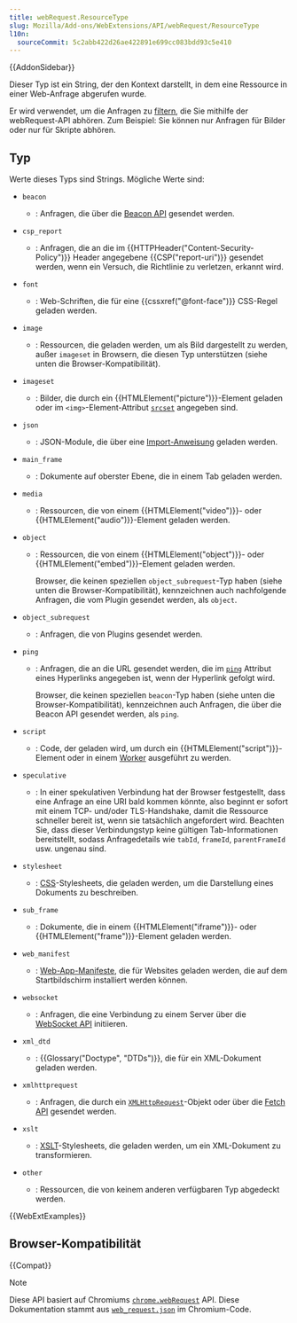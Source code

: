 ```yaml
---
title: webRequest.ResourceType
slug: Mozilla/Add-ons/WebExtensions/API/webRequest/ResourceType
l10n:
  sourceCommit: 5c2abb422d26ae422891e699cc083bdd93c5e410
---
```


{{AddonSidebar}}

Dieser Typ ist ein String, der den Kontext darstellt, in dem eine Ressource in einer Web-Anfrage abgerufen wurde.

Er wird verwendet, um die Anfragen zu [filtern](/de/docs/Mozilla/Add-ons/WebExtensions/API/webRequest/RequestFilter), die Sie mithilfe der webRequest-API abhören. Zum Beispiel: Sie können nur Anfragen für Bilder oder nur für Skripte abhören.

## Typ

Werte dieses Typs sind Strings. Mögliche Werte sind:

- `beacon`
  - : Anfragen, die über die [Beacon API](/de/docs/Web/API/Beacon_API) gesendet werden.
- `csp_report`
  - : Anfragen, die an die im {{HTTPHeader("Content-Security-Policy")}} Header angegebene {{CSP("report-uri")}} gesendet werden, wenn ein Versuch, die Richtlinie zu verletzen, erkannt wird.
- `font`
  - : Web-Schriften, die für eine {{cssxref("@font-face")}} CSS-Regel geladen werden.
- `image`
  - : Ressourcen, die geladen werden, um als Bild dargestellt zu werden, außer `imageset` in Browsern, die diesen Typ unterstützen (siehe unten die Browser-Kompatibilität).
- `imageset`
  - : Bilder, die durch ein {{HTMLElement("picture")}}-Element geladen oder im `<img>`-Element-Attribut [`srcset`](/de/docs/Web/HTML/Reference/Elements/img#srcset) angegeben sind.
- `json`
  - : JSON-Module, die über eine [Import-Anweisung](/de/docs/Web/JavaScript/Reference/Statements/import) geladen werden.
- `main_frame`
  - : Dokumente auf oberster Ebene, die in einem Tab geladen werden.
- `media`
  - : Ressourcen, die von einem {{HTMLElement("video")}}- oder {{HTMLElement("audio")}}-Element geladen werden.
- `object`
  - : Ressourcen, die von einem {{HTMLElement("object")}}- oder {{HTMLElement("embed")}}-Element geladen werden.

    Browser, die keinen speziellen `object_subrequest`-Typ haben (siehe unten die Browser-Kompatibilität), kennzeichnen auch nachfolgende Anfragen, die vom Plugin gesendet werden, als `object`.

- `object_subrequest`
  - : Anfragen, die von Plugins gesendet werden.
- `ping`
  - : Anfragen, die an die URL gesendet werden, die im [`ping`](/de/docs/Web/HTML/Reference/Elements/a#ping) Attribut eines Hyperlinks angegeben ist, wenn der Hyperlink gefolgt wird.

    Browser, die keinen speziellen `beacon`-Typ haben (siehe unten die Browser-Kompatibilität), kennzeichnen auch Anfragen, die über die Beacon API gesendet werden, als `ping`.

- `script`
  - : Code, der geladen wird, um durch ein {{HTMLElement("script")}}-Element oder in einem [Worker](/de/docs/Web/API/Web_Workers_API) ausgeführt zu werden.
- `speculative`
  - : In einer spekulativen Verbindung hat der Browser festgestellt, dass eine Anfrage an eine URI bald kommen könnte, also beginnt er sofort mit einem TCP- und/oder TLS-Handshake, damit die Ressource schneller bereit ist, wenn sie tatsächlich angefordert wird. Beachten Sie, dass dieser Verbindungstyp keine gültigen Tab-Informationen bereitstellt, sodass Anfragedetails wie `tabId`, `frameId`, `parentFrameId` usw. ungenau sind.
- `stylesheet`
  - : [CSS](/de/docs/Web/CSS)-Stylesheets, die geladen werden, um die Darstellung eines Dokuments zu beschreiben.
- `sub_frame`
  - : Dokumente, die in einem {{HTMLElement("iframe")}}- oder {{HTMLElement("frame")}}-Element geladen werden.
- `web_manifest`
  - : [Web-App-Manifeste](/de/docs/Web/Progressive_web_apps/Manifest), die für Websites geladen werden, die auf dem Startbildschirm installiert werden können.
- `websocket`
  - : Anfragen, die eine Verbindung zu einem Server über die [WebSocket API](/de/docs/Web/API/WebSockets_API) initiieren.
- `xml_dtd`
  - : {{Glossary("Doctype", "DTDs")}}, die für ein XML-Dokument geladen werden.
- `xmlhttprequest`
  - : Anfragen, die durch ein [`XMLHttpRequest`](/de/docs/Web/API/XMLHttpRequest)-Objekt oder über die [Fetch API](/de/docs/Web/API/Fetch_API) gesendet werden.
- `xslt`
  - : [XSLT](/de/docs/Web/XML/XSLT)-Stylesheets, die geladen werden, um ein XML-Dokument zu transformieren.
- `other`
  - : Ressourcen, die von keinem anderen verfügbaren Typ abgedeckt werden.

{{WebExtExamples}}

## Browser-Kompatibilität

{{Compat}}

> [!NOTE]
> Diese API basiert auf Chromiums [`chrome.webRequest`](https://developer.chrome.com/docs/extensions/reference/api/webRequest#type-ResourceType) API. Diese Dokumentation stammt aus [`web_request.json`](https://chromium.googlesource.com/chromium/src/+/master/extensions/common/api/web_request.json) im Chromium-Code.

<!--
// Copyright 2015 The Chromium Authors. All rights reserved.
//
// Redistribution and use in source and binary forms, with or without
// modification, are permitted provided that the following conditions are
// met:
//
//    * Redistributions of source code must retain the above copyright
// notice, this list of conditions and the following disclaimer.
//    * Redistributions in binary form must reproduce the above
// copyright notice, this list of conditions and the following disclaimer
// in the documentation and/or other materials provided with the
// distribution.
//    * Neither the name of Google Inc. nor the names of its
// contributors may be used to endorse or promote products derived from
// this software without specific prior written permission.
//
// THIS SOFTWARE IS PROVIDED BY THE COPYRIGHT HOLDERS AND CONTRIBUTORS
// "AS IS" AND ANY EXPRESS OR IMPLIED WARRANTIES, INCLUDING, BUT NOT
// LIMITED TO, THE IMPLIED WARRANTIES OF MERCHANTABILITY AND FITNESS FOR
// A PARTICULAR PURPOSE ARE DISCLAIMED. IN NO EVENT SHALL THE COPYRIGHT
// OWNER OR CONTRIBUTORS BE LIABLE FOR ANY DIRECT, INDIRECT, INCIDENTAL,
// SPECIAL, EXEMPLARY, OR CONSEQUENTIAL DAMAGES (INCLUDING, BUT NOT
// LIMITED TO, PROCUREMENT OF SUBSTITUTE GOODS OR SERVICES; LOSS OF USE,
// DATA, OR PROFITS; OR BUSINESS INTERRUPTION) HOWEVER CAUSED AND ON ANY
// THEORY OF LIABILITY, WHETHER IN CONTRACT, STRICT LIABILITY, OR TORT
// (INCLUDING NEGLIGENCE OR OTHERWISE) ARISING IN ANY WAY OUT OF THE USE
// OF THIS SOFTWARE, EVEN IF ADVISED OF THE POSSIBILITY OF SUCH DAMAGE.
-->
